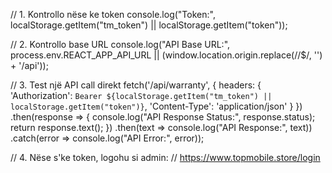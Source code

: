<!-- Debug Admin Authentication -->
<!-- Hap browser Console (F12) dhe shtyp: -->

// 1. Kontrollo nëse ke token
console.log("Token:", localStorage.getItem("tm_token") || localStorage.getItem("token"));

// 2. Kontrollo base URL
console.log("API Base URL:", process.env.REACT_APP_API_URL || (window.location.origin.replace(/\/$/, '') + '/api'));

// 3. Test një API call direkt
fetch('/api/warranty', {
  headers: {
    'Authorization': `Bearer ${localStorage.getItem("tm_token") || localStorage.getItem("token")}`,
    'Content-Type': 'application/json'
  }
})
.then(response => {
  console.log("API Response Status:", response.status);
  return response.text();
})
.then(text => console.log("API Response:", text))
.catch(error => console.log("API Error:", error));

// 4. Nëse s'ke token, logohu si admin:
// https://www.topmobile.store/login